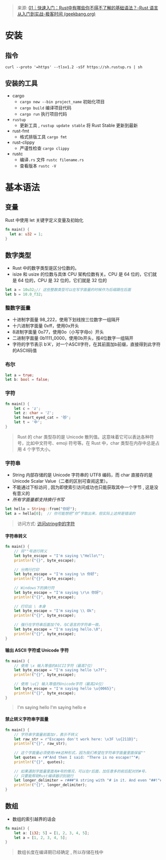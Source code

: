 > 来源: [01｜快速入门：Rust中有哪些你不得不了解的基础语法？-Rust 语言从入门到实战-极客时间 (geekbang.org)](https://time.geekbang.org/column/article/718865)


# 安装

## 指令

```shell
curl --proto '=https' --tlsv1.2 -sSf https://sh.rustup.rs | sh
```

## 安装的工具

- cargo
	- `cargo new --bin project_name` 初始化项目
	- `cargo build` 编译项目代码
	- `cargo run` 执行项目代码
- `rustup`
	- 更新工具 , `rustup update stable` 将 Rust Stable 更新到最新
- rust-fmt
	- 格式排版工具 `cargo fmt`
- rust-clippy
	- 严谨性检查 `cargo clippy`
- rustc
	- 编译`.rs` 文件 `rustc filename.rs`
	- 查看版本 `rustc -V`


# 基本语法

## 变量
Rust 中使用 let 关键字定义变量及初始化
```rust
fn main() {
  let a: u32 = 1;
}
```


## 数字类型
- Rust 中的数字类型是区分位数的。
- isize 和 usize 的位数与具体 CPU 架构位数有关。CPU 是 64 位的，它们就是 64 位的，CPU 是 32 位的，它们就是 32 位的
```rust
let a = 10u32;// 这些整数类型可以在写字面量的时候作为后缀跟在后面
let b = 10.0_f32;
```

### 整数字面量
- 十进制字面量 98_222，使用下划线按三位数字一组隔开
- 十六进制字面量 0xff，使用0x开头
- 8进制字面量 0o77，使用0o（小写字母o）开头
- 二进制字面量 0b1111_0000，使用0b开头，按4位数字一组隔开
- 字符的字节表示 b'A'，对一个ASCII字符，在其前面加b前缀，直接得到此字符的ASCII码值

### 布尔
```rust
let a = true;
let b: bool = false;
```

### 字符
```rust
fn main() {
    let c = 'z';
    let z: char = 'ℤ'; 
    let heart_eyed_cat = '😻';
    let t = '中';
}
```
> Rust 的 char 类型存的是 Unicode 散列值。这意味着它可以表达各种符号，比如中文符号、emoji 符号等。在 Rust 中，char 类型在内存中总是占用 4 个字节大小。

### 字符串

- String 内部存储的是 Unicode 字符串的 UTF8 编码，而 char 直接存的是 Unicode Scalar Value（二者的区别可查阅这里）。
- 不能通过下标访问 , 因为即使索引访问成功也只能获取其中一个字节 , 这是没有意义的
- *所有字面量都支持换行书写*
```rust
let hello = String::from("你好");
let a = hello[0];  // 你可能想把“你”字取出来，但实际上这样是错误的
```
> 访问方式: [访问string中的字符](../../其他积累/Rust/访问string中的字符.md)


#### 字符串转义
```rust
fn main() {
    // 将""号进行转义
    let byte_escape = "I'm saying \"Hello\"";
    println!("{}", byte_escape);
    
    // 分两行打印
    let byte_escape = "I'm saying \n 你好";
    println!("{}", byte_escape);
    
    // Windows下的换行符
    let byte_escape = "I'm saying \r\n 你好";
    println!("{}", byte_escape);
    
    // 打印出 \ 本身
    let byte_escape = "I'm saying \\ Ok";
    println!("{}", byte_escape);
    
    // 强行在字符串后面加个0，与C语言的字符串一致。
    let byte_escape = "I'm saying hello.\0";
    println!("{}", byte_escape);
}
```

#### 输出 ASCII 字符或 Unicode 字符

```rust
fn main() {
    // 使用 \x 输入等值的ASCII字符（最高7位）
    let byte_escape = "I'm saying hello \x7f";
    println!("{}", byte_escape);
    
    // 使用 \u{} 输入等值的Unicode字符（最高24位）
    let byte_escape = "I'm saying hello \u{0065}";
    println!("{}", byte_escape);
}
```
> I'm saying hello 
  I'm saying hello e


#### 禁止转义字符串字面量
```rust
fn main() {
    // 字符串字面量前面加r，表示不转义
    let raw_str = r"Escapes don't work here: \x3F \u{211D}";
    println!("{}", raw_str);
    
    // 这个字面量必须使用r##这种形式，因为我们希望在字符串字面量里面保留""
    let quotes = r#"And then I said: "There is no escape!""#;
    println!("{}", quotes);
    
    // 如果遇到字面量里面有#号的情况，可以在r后面，加任意多的前后配对的#号，
    // 只要能帮助Rust编译器识别就行
    let longer_delimiter = r###"A string with "# in it. And even "##!"###;
    println!("{}", longer_delimiter);
}
```



## 数组
- 数组的索引越界的话会
```rust
fn main() {
    let a: [i32; 5] = [1, 2, 3, 4, 5];
    let a = [1, 2, 3, 4, 5];
}
```
> 数组长度在编译期已经确定 , 所以存储在栈中


## 